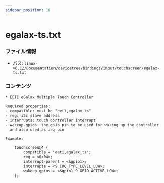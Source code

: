 ```yaml
---
sidebar_position: 16
---
```

# egalax-ts.txt

### ファイル情報

- パス: `linux-v6.12/Documentation/devicetree/bindings/input/touchscreen/egalax-ts.txt`

### コンテンツ

```txt
* EETI eGalax Multiple Touch Controller

Required properties:
- compatible: must be "eeti,egalax_ts"
- reg: i2c slave address
- interrupts: touch controller interrupt
- wakeup-gpios: the gpio pin to be used for waking up the controller
  and also used as irq pin

Example:

	touchscreen@4 {
		compatible = "eeti,egalax_ts";
		reg = <0x04>;
		interrupt-parent = <&gpio1>;
		interrupts = <9 IRQ_TYPE_LEVEL_LOW>;
		wakeup-gpios = <&gpio1 9 GPIO_ACTIVE_LOW>;
	};

```
